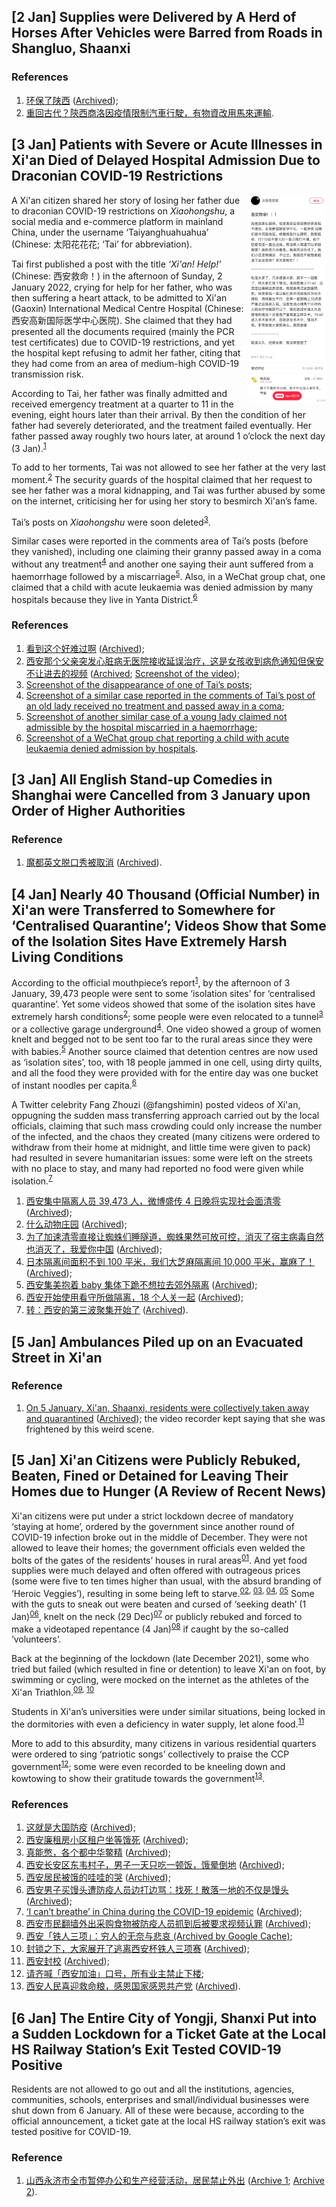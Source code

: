 ## \[2 Jan\] Supplies were Delivered by A Herd of Horses After Vehicles were Barred from Roads in Shangluo, Shaanxi

### References
1. [环保了陕西](https://www.reddit.com/r/CLTV/comments/ruri4j/) ([Archived](https://archive.ph/4H5AC));
2. [重回古代？陝西商洛因疫情限制汽車行駛，有物資改用馬來運輸](https://www.youtube.com/watch?v=xYpyQsHUgPc).

## \[3 Jan\] Patients with Severe or Acute Illnesses in Xi'an Died of Delayed Hospital Admission Due to Draconian COVID-19 Restrictions
<img align="right" width="25%" src="https://raw.githubusercontent.com/Ordo-Boreae/hupomnemata/main/_images/2022-01/20220103GMT123413_%E8%A5%BF%E5%AE%89%E6%95%91%E5%91%BD%EF%BC%81.webp">

A Xi'an citizen shared her story of losing her father due to draconian COVID-19 restrictions on _Xiaohongshu_, a social media and e-commerce platform in mainland China, under the username ‘Taiyanghuahuahua’ (Chinese: 太阳花花花; ‘Tai’ for abbreviation).

Tai first published a post with the title _‘Xi'an! Help!’_ (Chinese: 西安救命！) in the afternoon of Sunday, 2 January 2022, crying for help for her father, who was then suffering a heart attack, to be admitted to Xi'an (Gaoxin) International Medical Centre Hospital (Chinese: 西安高新国际医学中心医院). She claimed that they had presented all the documents required (mainly the PCR test certificates) due to COVID-19 restrictions, and yet the hospital kept refusing to admit her father, citing that they had come from an area of medium-high COVID-19 transmission risk.

According to Tai, her father was finally admitted and received emergency treatment at a quarter to 11 in the evening, eight hours later than their arrival. By then the condition of her father had severely deteriorated, and the treatment failed eventually. Her father passed away roughly two hours later, at around 1 o’clock the next day (3 Jan).<sup>[1](https://www.reddit.com/r/China_irl/comments/ruqeho/)</sup>

To add to her torments, Tai was not allowed to see her father at the very last moment.<sup>[2](https://www.reddit.com/r/China_irl/comments/ruv752/)</sup> The security guards of the hospital claimed that her request to see her father was a moral kidnapping, and Tai was further abused by some on the internet, criticising her for using her story to besmirch Xi'an’s fame.

Tai’s posts on _Xiaohongshu_ were soon deleted<sup>[3](https://raw.githubusercontent.com/Ordo-Boreae/hupomnemata/main/_images/2022-01/20220103GMT134805_%E8%A5%BF%E5%AE%89%E6%95%91%E5%91%BD%EF%BC%81-%E7%84%A1%E6%B3%95%E5%B1%95%E7%A4%BA.webp)</sup>.

Similar cases were reported in the comments area of Tai’s posts (before they vanished), including one claiming their granny passed away in a coma without any treatment<sup>[4](https://raw.githubusercontent.com/Ordo-Boreae/hupomnemata/main/_images/2022-01/20220103GMT134503_%E8%A5%BF%E5%AE%89%E6%95%91%E5%91%BD%EF%BC%81-%E5%A7%A5%E5%A7%A5%E5%8E%BB%E4%B8%96.webp)</sup> and another one saying their aunt suffered from a haemorrhage followed by a miscarriage<sup>[5](https://raw.githubusercontent.com/Ordo-Boreae/hupomnemata/main/_images/2022-01/20220103GMT135919_%E8%A5%BF%E5%AE%89%E6%95%91%E5%91%BD%EF%BC%81%E5%B0%8F%E5%A7%A8%E6%B5%81%E7%94%A2.webp)</sup>. Also, in a WeChat group chat, one claimed that a child with acute leukaemia was denied admission by many hospitals because they live in Yanta District.<sup>[6](https://raw.githubusercontent.com/Ordo-Boreae/hupomnemata/main/_images/2022-01/20220103GMT182316_%E8%A5%BF%E5%AE%89%E6%95%91%E5%91%BD%EF%BC%81-%E5%AD%A9%E5%AD%90%E7%99%BD%E8%A1%80%E7%97%85.webp)</sup>

### References
1. [看到这个好难过啊](https://www.reddit.com/r/China_irl/comments/ruqeho/) ([Archived](https://archive.ph/N3Phd));
2. [西安那个父亲突发心脏病无医院接收延误治疗，这是女孩收到病危通知但保安不让进去的视频](https://www.reddit.com/r/China_irl/comments/ruv752/) ([Archived](https://archive.ph/2PkHE); [Screenshot of the video](https://raw.githubusercontent.com/Ordo-Boreae/hupomnemata/main/_images/2022-01/20220103GMT135334_%E8%A5%BF%E5%AE%89%E6%95%91%E5%91%BD%EF%BC%81-%E5%BE%8C%E7%BA%8C.webp));
3. [Screenshot of the disappearance of one of Tai’s posts](https://raw.githubusercontent.com/Ordo-Boreae/hupomnemata/main/_images/2022-01/20220103GMT134805_%E8%A5%BF%E5%AE%89%E6%95%91%E5%91%BD%EF%BC%81-%E7%84%A1%E6%B3%95%E5%B1%95%E7%A4%BA.webp);
4. [Screenshot of a similar case reported in the comments of Tai’s post of an old lady received no treatment and passed away in a coma](https://raw.githubusercontent.com/Ordo-Boreae/hupomnemata/main/_images/2022-01/20220103GMT134503_%E8%A5%BF%E5%AE%89%E6%95%91%E5%91%BD%EF%BC%81-%E5%A7%A5%E5%A7%A5%E5%8E%BB%E4%B8%96.webp);
5. [Screenshot of another similar case of a young lady claimed not admissible by the hospital miscarried in a haemorrhage](https://raw.githubusercontent.com/Ordo-Boreae/hupomnemata/main/_images/2022-01/20220103GMT135919_%E8%A5%BF%E5%AE%89%E6%95%91%E5%91%BD%EF%BC%81%E5%B0%8F%E5%A7%A8%E6%B5%81%E7%94%A2.webp);
6. [Screenshot of a WeChat group chat reporting a child with acute leukaemia denied admission by hospitals](https://raw.githubusercontent.com/Ordo-Boreae/hupomnemata/main/_images/2022-01/20220103GMT182316_%E8%A5%BF%E5%AE%89%E6%95%91%E5%91%BD%EF%BC%81-%E5%AD%A9%E5%AD%90%E7%99%BD%E8%A1%80%E7%97%85.webp).

## \[3 Jan\] All English Stand-up Comedies in Shanghai were Cancelled from 3 January upon Order of Higher Authorities

### Reference
1. [魔都英文脱口秀被取消](https://www.reddit.com/r/China_irl/comments/ruvqe1/) ([Archived](https://archive.ph/A57Sj)).

## \[4 Jan\] Nearly 40 Thousand (Official Number) in Xi'an were Transferred to Somewhere for ‘Centralised Quarantine’; Videos Show that Some of the Isolation Sites Have Extremely Harsh Living Conditions

According to the official mouthpiece’s report<sup>[1](https://www.reddit.com/r/China_irl/comments/rv93mp/)</sup>, by the afternoon of 3 January, 39,473 people were sent to some ‘isolation sites’ for ‘centralised quarantine’. Yet some videos showed that some of the isolation sites have extremely harsh conditions<sup>[2](https://www.reddit.com/r/chonglangTV/comments/rvkvtt/)</sup>; some people were even relocated to a tunnel<sup>[3](https://www.reddit.com/r/chonglangTV/comments/rvqipf/)</sup> or a collective garage underground<sup>[4](https://www.reddit.com/r/chonglangTV/comments/rwflvx/)</sup>. One video showed a group of women knelt and begged not to be sent too far to the rural areas since they were with babies.<sup>[5](https://www.reddit.com/r/CLTV/comments/rug8bc/)</sup> Another source claimed that detention centres are now used as ‘isolation sites’, too, with 18 people jammed in one cell, using dirty quilts, and all the food they were provided with for the entire day was one bucket of instant noodles per capita.<sup>[6](https://www.reddit.com/r/chonglangTV/comments/rw0uzw/)</sup>

A Twitter celebrity Fang Zhouzi (@fangshimin) posted videos of Xi'an, oppugning the sudden mass transferring approach carried out by the local officials, claiming that such mass crowding could only increase the number of the infected, and the chaos they created (many citizens were ordered to withdraw from their home at midnight, and little time were given to pack) had resulted in severe humanitarian issues: some were left on the streets with no place to stay, and many had reported no food were given while isolation.<sup>[7](https://www.reddit.com/r/chonglangTV/comments/rumin5/)</sup>

1. [西安集中隔离人员 39,473 人，微博盛传 4 日晚将实现社会面清零](https://www.reddit.com/r/China_irl/comments/rv93mp/) ([Archived](https://archive.ph/IDmWU));
2. [什么动物庄园](https://www.reddit.com/r/chonglangTV/comments/rvkvtt/) ([Archived](https://archive.ph/NGqJE));
3. [为了加速清零直接让蜘蛛们睡隧道，蜘蛛果然可放可控，消灭了宿主病毒自然也消灭了，我爱你中国](https://www.reddit.com/r/chonglangTV/comments/rvqipf/) ([Archived](https://archive.ph/i8wlb));
4. [日本隔离间面积不到 100 平米，我们大芝麻隔离间 10,000 平米，赢麻了！](https://www.reddit.com/r/chonglangTV/comments/rwflvx/) ([Archived](https://archive.ph/iRAtK));
5. [西安集美抱着 baby 集体下跪不想拉去郊外隔离](https://www.reddit.com/r/CLTV/comments/rug8bc/) ([Archived](https://archive.ph/GfjRa));
6. [西安开始使用看守所做隔离，18 个人关一起](https://www.reddit.com/r/chonglangTV/comments/rw0uzw/) ([Archived](https://archive.ph/93iji));
7. [转：西安的第三波聚集开始了](https://www.reddit.com/r/chonglangTV/comments/rumin5/) ([Archived](https://archive.ph/RNxQe)).

## \[5 Jan\] Ambulances Piled up on an Evacuated Street in Xi'an

### Reference

1. [On 5 January, Xi'an, Shaanxi, residents were collectively taken away and quarantined](https://www.reddit.com/r/China/comments/rwhazc/) ([Archived](https://archive.ph/32x67)); the video recorder kept saying that she was frightened by this weird scene.

## \[5 Jan\] Xi'an Citizens were Publicly Rebuked, Beaten, Fined or Detained for Leaving Their Homes due to Hunger (A Review of Recent News)

Xi'an citizens were put under a strict lockdown decree of mandatory ‘staying at home’, ordered by the government since another round of COVID-19 infection broke out in the middle of December. They were not allowed to leave their homes; the government officials even welded the bolts of the gates of the residents’ houses in rural areas<sup>[01](https://www.reddit.com/r/chonglangTV/comments/rvt6xp/)</sup>. And yet food supplies were much delayed and often offered with outrageous prices (some were five to ten times higher than usual, with the absurd branding of ‘Heroic Veggies’), resulting in some being left to starve.<sup>[02](https://www.reddit.com/r/China_irl/comments/rudba8/), [03](https://www.reddit.com/r/CLTV/comments/rumz83/), [04](https://www.reddit.com/r/TimedNews/comments/rwilwy/), [05](https://www.reddit.com/r/LIHKG/comments/rtnkyy/)</sup> Some with the guts to sneak out were beaten and cursed of ‘seeking death’ (1 Jan)<sup>[06](https://www.sohu.com/a/513841523_120083964)</sup>, knelt on the neck (29 Dec)<sup>[07](https://www.reddit.com/r/China/comments/rra31s/)</sup> or publicly rebuked and forced to make a videotaped repentance (4 Jan)<sup>[08](https://www.reddit.com/r/China_irl/comments/rviaje/)</sup> if caught by the so-called ‘volunteers’.

Back at the beginning of the lockdown (late December 2021), some who tried but failed (which resulted in fine or detention) to leave Xi'an on foot, by swimming or cycling, were mocked on the internet as the athletes of the Xi'an Triathlon.<sup>[09](https://webcache.googleusercontent.com/search?q=cache:I5ezRRVp2XIJ:https://www.163.com/dy/article/GSPU0R0G0516C4TM.html%3Ff%3Dpost2020_dy_recommends), [10](https://www.reddit.com/r/China_irl/comments/rr794z/)</sup>

Students in Xi'an’s universities were under similar situations, being locked in the dormitories with even a deficiency in water supply, let alone food.<sup>[11](https://www.reddit.com/r/China_irl/comments/rqy6et/)</sup>

More to add to this absurdity, many citizens in various residential quarters were ordered to sing ‘patriotic songs’ collectively to praise the CCP government<sup>[12](https://www.bannedbook.org/bnews/cbnews/20220102/1673976.html)</sup>; some were even recorded to be kneeling down and kowtowing to show their gratitude towards the government<sup>[13](https://www.reddit.com/r/China_irl/comments/rtz2rr/)</sup>.


### References
01. [这就是大国防疫](https://www.reddit.com/r/chonglangTV/comments/rvt6xp/) ([Archived](https://archive.ph/tnShE));
02. [西安廉租房小区租户坐等饿死](https://www.reddit.com/r/China_irl/comments/rudba8/) ([Archived](https://archive.ph/KJrxE));
03. [真能憋，各个都中华鳖精](https://www.reddit.com/r/CLTV/comments/rumz83/) ([Archived](https://archive.ph/90vWs));
04. [西安长安区东韦村子，男子一天只吃一顿饭，饿晕倒地](https://www.reddit.com/r/TimedNews/comments/rwilwy/) ([Archived](https://archive.ph/cKO2K));
05. [西安居民被饿的哇哇的哭](https://www.reddit.com/r/LIHKG/comments/rtnkyy/) ([Archived](https://archive.ph/SkNGR));
06. [西安男子买馒头遭防疫人员边打边骂：找死！散落一地的不仅是馒头](https://www.sohu.com/a/513841523_120083964) ([Archived](https://archive.ph/86Ghf));
07. [‘I can’t breathe’ in China during the COVID-19 epidemic](https://www.reddit.com/r/China/comments/rra31s/) ([Archived](https://archive.ph/z43dN));
08. [西安市民翻墙外出采购食物被防疫人员抓到后被要求视频认罪](https://www.reddit.com/r/China_irl/comments/rviaje/) ([Archived](https://archive.ph/eTF0k));
09. [西安「铁人三项」：穷人的无奈与悲哀 (Archived by Google Cache)](https://webcache.googleusercontent.com/search?q=cache:I5ezRRVp2XIJ:https://www.163.com/dy/article/GSPU0R0G0516C4TM.html%3Ff%3Dpost2020_dy_recommends);
10. [封锁之下，大家展开了逃离西安杯铁人三项赛](https://www.reddit.com/r/China_irl/comments/rr794z/) ([Archived](https://archive.ph/JKjs9));
11. [西安封校](https://www.reddit.com/r/China_irl/comments/rqy6et/) ([Archived](https://archive.ph/6uQYA));
12. [请齐喊「西安加油」口号，所有业主禁止下楼](https://www.bannedbook.org/bnews/cbnews/20220102/1673976.html);
13. [西安人民喜迎救命粮，感恩国家感恩共产党](https://www.reddit.com/r/China_irl/comments/rtz2rr/) ([Archived](https://archive.ph/ypaBi)).

## \[6 Jan\] The Entire City of Yongji, Shanxi Put into a Sudden Lockdown for a Ticket Gate at the Local HS Railway Station’s Exit Tested COVID-19 Positive

Residents are not allowed to go out and all the institutions, agencies, communities, schools, enterprises and small/individual businesses were shut down from 6 January. All of these were because, according to the official announcement, a ticket gate at the local HS railway station’s exit was tested positive for COVID-19.

### Reference
1. [山西永济市全市暂停办公和生产经营活动，居民禁止外出](https://weibo.com/1642088277/L9t8r1D0H) ([Archive 1](https://archive.ph/ZFopz); [Archive 2](https://archive.ph/NjHxY)).
